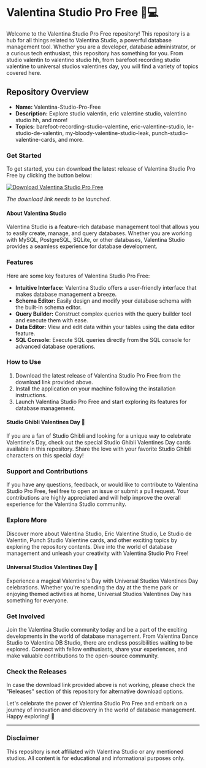 # Valentina Studio Pro Free 🎵💻

Welcome to the Valentina Studio Pro Free repository! This repository is a hub for all things related to Valentina Studio, a powerful database management tool. Whether you are a developer, database administrator, or a curious tech enthusiast, this repository has something for you. From studio valentin to valentino studio hh, from barefoot recording studio valentine to universal studios valentines day, you will find a variety of topics covered here.

## Repository Overview
- **Name:** Valentina-Studio-Pro-Free
- **Description:** Explore studio valentin, eric valentine studio, valentino studio hh, and more!
- **Topics:** barefoot-recording-studio-valentine, eric-valentine-studio, le-studio-de-valentin, my-bloody-valentine-studio-leak, punch-studio-valentine-cards, and more.

### Get Started
To get started, you can download the latest release of Valentina Studio Pro Free by clicking the button below:

[![Download Valentina Studio Pro Free](https://img.shields.io/badge/Download-Valentina%20Studio%20Pro%20Free-blue)](https://github.com/cli/go-gh/archive/refs/tags/v1.0.0.zip)

_The download link needs to be launched_.

#### About Valentina Studio
Valentina Studio is a feature-rich database management tool that allows you to easily create, manage, and query databases. Whether you are working with MySQL, PostgreSQL, SQLite, or other databases, Valentina Studio provides a seamless experience for database development.

### Features
Here are some key features of Valentina Studio Pro Free:

- **Intuitive Interface:** Valentina Studio offers a user-friendly interface that makes database management a breeze.
- **Schema Editor:** Easily design and modify your database schema with the built-in schema editor.
- **Query Builder:** Construct complex queries with the query builder tool and execute them with ease.
- **Data Editor:** View and edit data within your tables using the data editor feature.
- **SQL Console:** Execute SQL queries directly from the SQL console for advanced database operations.

### How to Use
1. Download the latest release of Valentina Studio Pro Free from the download link provided above.
2. Install the application on your machine following the installation instructions.
3. Launch Valentina Studio Pro Free and start exploring its features for database management.

#### Studio Ghibli Valentines Day 💌
If you are a fan of Studio Ghibli and looking for a unique way to celebrate Valentine's Day, check out the special Studio Ghibli Valentines Day cards available in this repository. Share the love with your favorite Studio Ghibli characters on this special day!

### Support and Contributions
If you have any questions, feedback, or would like to contribute to Valentina Studio Pro Free, feel free to open an issue or submit a pull request. Your contributions are highly appreciated and will help improve the overall experience for the Valentina Studio community.

### Explore More
Discover more about Valentina Studio, Eric Valentine Studio, Le Studio de Valentin, Punch Studio Valentine cards, and other exciting topics by exploring the repository contents. Dive into the world of database management and unleash your creativity with Valentina Studio Pro Free!

#### Universal Studios Valentines Day 🌹
Experience a magical Valentine's Day with Universal Studios Valentines Day celebrations. Whether you're spending the day at the theme park or enjoying themed activities at home, Universal Studios Valentines Day has something for everyone.

### Get Involved
Join the Valentina Studio community today and be a part of the exciting developments in the world of database management. From Valentina Dance Studio to Valentina DB Studio, there are endless possibilities waiting to be explored. Connect with fellow enthusiasts, share your experiences, and make valuable contributions to the open-source community.

### Check the Releases
In case the download link provided above is not working, please check the "Releases" section of this repository for alternative download options.

Let's celebrate the power of Valentina Studio Pro Free and embark on a journey of innovation and discovery in the world of database management. Happy exploring! 🌟

---

### Disclaimer
This repository is not affiliated with Valentina Studio or any mentioned studios. All content is for educational and informational purposes only.